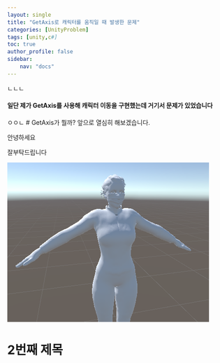 ```yaml
---
layout: single
title: "GetAxis로 캐릭터를 움직일 때 발생한 문제"
categories: [UnityProblem]
tags: [unity,c#]
toc: true
author_profile: false
sidebar:
    nav: "docs"
---
```


ㄴㄴㄴ
<h4>일단 제가 GetAxis를 사용해 캐릭터 이동을 구현했는데 거기서 문제가 있었습니다</h4>
ㅇㅇㄴ
# GetAxis가 뭘까?
앞으로 열심히 해보겠습니다.

안녕하세요

잘부탁드립니다

![woman](../images/2022-11-17-first/woman-1669197353470-5.png)

# 2번째 제목


